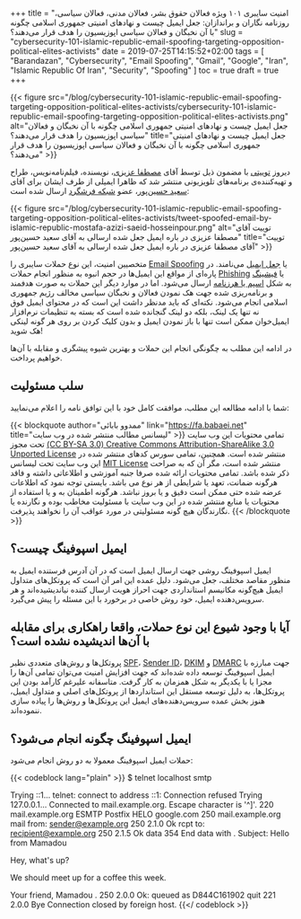 +++
title = "امنیت سایبری ۱۰۱ ویژه فعالان حقوق بشر، فعالان مدنی، فعالان سیاسی، روزنامه نگاران و براندازان: جعل ایمیل چیست و نهادهای امنیتی جمهوری اسلامی چگونه با آن نخبگان و فعالان سیاسی اپوزیسیون را هدف قرار می‌دهند؟"
slug = "cybersecurity-101-islamic-republic-email-spoofing-targeting-opposition-political-elites-activists"
date = 2019-07-25T14:15:52+02:00
tags = [ "Barandazan", "Cybersecurity", "Email Spoofing", "Gmail", "Google", "Iran", "Islamic Republic Of Iran", "Security", "Spoofing" ]
toc = true
draft = true
+++

{{< figure src="/blog/cybersecurity-101-islamic-republic-email-spoofing-targeting-opposition-political-elites-activists/cybersecurity-101-islamic-republic-email-spoofing-targeting-opposition-political-elites-activists.png" alt="جعل ایمیل چیست و نهادهای امنیتی جمهوری اسلامی چگونه با آن نخبگان و فعالان سیاسی اپوزیسیون را هدف قرار می‌دهند؟" title="جعل ایمیل چیست و نهادهای امنیتی جمهوری اسلامی چگونه با آن نخبگان و فعالان سیاسی اپوزیسیون را هدف قرار می‌دهند؟" >}}

دیروز [توییتی](https://web.archive.org/web/20190725144354/https://twitter.com/Mostafaa_Azizi/status/1154011314936832001) با مضمون ذیل توسط آقای [مصطفا عزیزی](https://twitter.com/Mostafaa_Azizi)،  نویسنده، فیلم‌نامه‌نویس، طراح و تهیه‌کننده‌ی برنامه‌های تلویزیونی منتشر شد که ظاهرا ایمیلی از طرف ایشان برای آقای [سعید حسین‌پور](https://twitter.com/saeidpar)، عضو [شبکه فرشگرد](https://iranrevival.com/) ارسال شده است:

{{< figure src="/blog/cybersecurity-101-islamic-republic-email-spoofing-targeting-opposition-political-elites-activists/tweet-spoofed-email-by-islamic-republic-mostafa-azizi-saeid-hosseinpour.png" alt="توییت آقای مصطفا عزیزی در باره ایمیل جعل شده ارسالی به آقای سعید حسین‌پور" title="توییت آقای مصطفا عزیزی در باره ایمیل جعل شده ارسالی به آقای سعید حسین‌پور" >}}

متخصیین امنیت، این نوع حملات سایبری را [Email Spoofing](https://en.wikipedia.org/wiki/Email_spoofing) یا [جعل ایمیل](https://fa.wikipedia.org/wiki/%D8%B1%D8%A7%DB%8C%D8%A7%D9%86%D8%A7%D9%85%D9%87%E2%80%8C%D9%86%DA%AF%D8%A7%D8%B1%DB%8C_%D9%85%D8%AA%D9%82%D9%84%D8%A8%D8%A7%D9%86%D9%87) می‌نامند. در پاره‌ای از مواقع این ایمیل‌ها در حجم انبوه به منظور انجام حملات [Phishing](https://en.wikipedia.org/wiki/Phishing) یا [فیشینگ](https://fa.wikipedia.org/wiki/%D9%81%DB%8C%D8%B4%DB%8C%D9%86%DA%AF) به شکل [اسپم یا هرزنامه](https://fa.wikipedia.org/wiki/%D9%87%D8%B1%D8%B2%D9%86%D8%A7%D9%85%D9%87) ارسال می‌شود. اما در موارد دیگر این حملات به صورت هدفمند و برنامه‌ریزی شده جهت هک نمودن فعالان و نخبگان سیاسی مخالف رژیم جمهوری اسلامی انجام می‌شود. نکته‌ای که باید مدنظر داشت این است که در محتوای ایمیل فوق نه تنها یک لینک، بلکه دو لینک گنجانده شده است که بسته به تنظیمات نرم‌افزار ایمیل‌خوان ممکن است تنها با باز نمودن ایمیل و بدون کلیک کردن بر روی هر گونه لینکی هک شوید!

در ادامه این مطلب به چگونگی انجام این حملات و بهترین شیوه پیشگری و مقابله با آن‌ها خواهیم پرداخت.

<!--more-->

## سلب مسئولیت

شما با ادامه مطالعه این مطلب، موافقت کامل خود با این توافق نامه را اعلام می‌نمایید: 

{{< blockquote author="ممدوو بابائی" link="https://fa.babaei.net" title="لیسانس مطالب منتشر شده در وب سایت" >}}
تمامی محتویات این وب سایت تحت مجوز <a rel="license" href="https://creativecommons.org/licenses/by-sa/3.0/deed.fa" target="_blank">(CC BY-SA 3.0) Creative Commons Attribution-ShareAlike 3.0 Unported License</a> منتشر شده است. همچنین، تمامی سورس کدهای منتشر شده در این وب سایت تحت لیسانس <a rel="license" href="http://opensource.org/licenses/MIT" target="_blank">MIT License</a> منتشر شده است، مگر آن که به صراحت ذکر شده باشد. تمامی محتویات ارائه شده صرفا جنبه آموزشی و اطلاعاتی داشته و فاقد هرگونه ضمانت، تعهد یا شرایطی از هر نوع می باشد. بایستی توجه نمود که اطلاعات عرضه شده حتی ممکن است دقیق و یا بروز نباشد. هرگونه اطمینان به و یا استفاده از محتویات یا منابع منتشر شده در این وب سایت با مسئولیت مخاطب بوده و نگارنده یا نگارندگان هیچ گونه مسئولیتی در مورد عواقب آن را نخواهند پذیرفت.
{{< /blockquote >}}

## ایمیل اسپوفینگ چیست؟

ایمیل اسپوفینگ روشی جهت ارسال ایمیل است که در آن آدرس فرستنده ایمیل به منظور مقاصد مختلف، جعل می‌شود. دلیل عمده این امر آن است که پروتکل‌های متداول ایمیل هیچ‌گونه مکانیسم استانداردی جهت احراز هویت ارسال کننده نیاندیشیده‌اند و هر سرویس‌دهنده ایمیل، خود روش خاصی در برخورد با این مسئله را پیش می‌گیرد.

## آیا با وجود شیوع این نوع حملات، واقعا راهکاری برای مقابله با آن‌ها اندیشیده نشده است؟

پروتکل‌ها و روش‌های متعددی نظیر [SPF](https://en.wikipedia.org/wiki/Sender_Policy_Framework)، [Sender ID](https://en.wikipedia.org/wiki/Sender_ID)، [DKIM](https://en.wikipedia.org/wiki/DomainKeys_Identified_Mail) و [DMARC](https://en.wikipedia.org/wiki/DMARC) جهت مبارزه با ایمیل اسپوفینگ توسعه داده شده‌اند که جهت افزایش امنیت می‌توان تمامی آن‌ها را مجزا یا با یکدیگر به شکل همزمان به کار گرفت. متاسفانه علیرغم کارآمد بودن این پروتکل‌ها، به دلیل توسعه مستقل این استانداردها از پروتکل‌های اصلی و متداول ایمیل، هنوز بخش عمده سرویس‌‌دهنده‌های ایمیل این پروتکل‌ها و روش‌ها را پیاده سازی ننموده‌اند.

## ایمیل اسپوفینگ چگونه انجام می‌شود؟

حملات ایمیل اسپوفینگ معمولا به دو روش انجام می‌شود:

{{< codeblock lang="plain" >}}
$ telnet localhost smtp

Trying ::1...
telnet: connect to address ::1: Connection refused
Trying 127.0.0.1...
Connected to mail.example.org.
Escape character is '^]'.
220 mail.example.org ESMTP Postfix
HELO google.com
250 mail.example.org
mail from: sender@example.org
250 2.1.0 Ok
rcpt to: recipient@example.org
250 2.1.5 Ok
data
354 End data with <CR><LF>.<CR><LF>
Subject: Hello from Mamadou

Hey, what's up?

We should meet up for a coffee this week.

Your friend,
Mamadou
.
250 2.0.0 Ok: queued as D844C161902
quit
221 2.0.0 Bye
Connection closed by foreign host.
{{</ codeblock >}}





